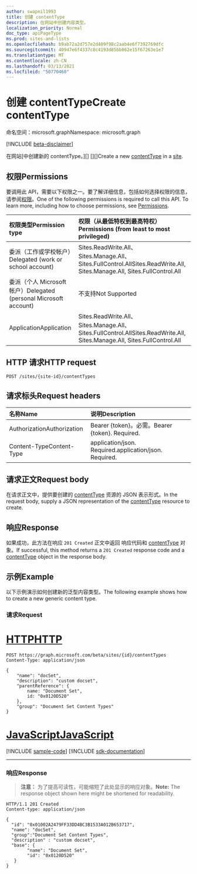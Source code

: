 ```yaml
---
author: swapnil1993
title: 创建 contentType
description: 在网站中创建内容类型。
localization_priority: Normal
doc_type: apiPageType
ms.prod: sites-and-lists
ms.openlocfilehash: b9ab72a2d757e2d409f98c2aab4e6f7392769dfc
ms.sourcegitcommit: 40947e6f4337c8c4193d85bb862e15f67263e1e7
ms.translationtype: MT
ms.contentlocale: zh-CN
ms.lasthandoff: 03/13/2021
ms.locfileid: "50770460"
---
```

# <a name="create-contenttype"></a><span data-ttu-id="b42d6-103">创建 contentType</span><span class="sxs-lookup"><span data-stu-id="b42d6-103">Create contentType</span></span>
<span data-ttu-id="b42d6-104">命名空间：microsoft.graph</span><span class="sxs-lookup"><span data-stu-id="b42d6-104">Namespace: microsoft.graph</span></span>

[!INCLUDE [beta-disclaimer](../../includes/beta-disclaimer.md)]

<span data-ttu-id="b42d6-105">在网站[中创建新的 contentType。][] [][]</span><span class="sxs-lookup"><span data-stu-id="b42d6-105">Create a new [contentType][] in a [site][].</span></span>

## <a name="permissions"></a><span data-ttu-id="b42d6-106">权限</span><span class="sxs-lookup"><span data-stu-id="b42d6-106">Permissions</span></span>

<span data-ttu-id="b42d6-p101">要调用此 API，需要以下权限之一。要了解详细信息，包括如何选择权限的信息，请参阅[权限](/graph/permissions-reference)。</span><span class="sxs-lookup"><span data-stu-id="b42d6-p101">One of the following permissions is required to call this API. To learn more, including how to choose permissions, see [Permissions](/graph/permissions-reference).</span></span>

|<span data-ttu-id="b42d6-109">权限类型</span><span class="sxs-lookup"><span data-stu-id="b42d6-109">Permission type</span></span>      | <span data-ttu-id="b42d6-110">权限（从最低特权到最高特权）</span><span class="sxs-lookup"><span data-stu-id="b42d6-110">Permissions (from least to most privileged)</span></span>              |
|:--------------------|:---------------------------------------------------------|
|<span data-ttu-id="b42d6-111">委派（工作或学校帐户）</span><span class="sxs-lookup"><span data-stu-id="b42d6-111">Delegated (work or school account)</span></span> | <span data-ttu-id="b42d6-112">Sites.ReadWrite.All、Sites.Manage.All、Sites.FullControl.All</span><span class="sxs-lookup"><span data-stu-id="b42d6-112">Sites.ReadWrite.All, Sites.Manage.All, Sites.FullControl.All</span></span>    |
|<span data-ttu-id="b42d6-113">委派（个人 Microsoft 帐户）</span><span class="sxs-lookup"><span data-stu-id="b42d6-113">Delegated (personal Microsoft account)</span></span> |<span data-ttu-id="b42d6-114">不支持</span><span class="sxs-lookup"><span data-stu-id="b42d6-114">Not Supported</span></span>    |
|<span data-ttu-id="b42d6-115">Application</span><span class="sxs-lookup"><span data-stu-id="b42d6-115">Application</span></span> | <span data-ttu-id="b42d6-116">Sites.ReadWrite.All、Sites.Manage.All、Sites.FullControl.All</span><span class="sxs-lookup"><span data-stu-id="b42d6-116">Sites.ReadWrite.All, Sites.Manage.All, Sites.FullControl.All</span></span> |


## <a name="http-request"></a><span data-ttu-id="b42d6-117">HTTP 请求</span><span class="sxs-lookup"><span data-stu-id="b42d6-117">HTTP request</span></span>

<!-- { "blockType": "ignored" } -->

```http
POST /sites/{site-id}/contentTypes

```

## <a name="request-headers"></a><span data-ttu-id="b42d6-118">请求标头</span><span class="sxs-lookup"><span data-stu-id="b42d6-118">Request headers</span></span>
|<span data-ttu-id="b42d6-119">名称</span><span class="sxs-lookup"><span data-stu-id="b42d6-119">Name</span></span>|<span data-ttu-id="b42d6-120">说明</span><span class="sxs-lookup"><span data-stu-id="b42d6-120">Description</span></span>|
|:---|:---|
|<span data-ttu-id="b42d6-121">Authorization</span><span class="sxs-lookup"><span data-stu-id="b42d6-121">Authorization</span></span>|<span data-ttu-id="b42d6-p102">Bearer {token}。必需。</span><span class="sxs-lookup"><span data-stu-id="b42d6-p102">Bearer {token}. Required.</span></span>|
|<span data-ttu-id="b42d6-124">Content-Type</span><span class="sxs-lookup"><span data-stu-id="b42d6-124">Content-Type</span></span>|<span data-ttu-id="b42d6-p103">application/json. Required.</span><span class="sxs-lookup"><span data-stu-id="b42d6-p103">application/json. Required.</span></span>|

## <a name="request-body"></a><span data-ttu-id="b42d6-127">请求正文</span><span class="sxs-lookup"><span data-stu-id="b42d6-127">Request body</span></span>

<span data-ttu-id="b42d6-128">在请求正文中，提供要创建的 [contentType][] 资源的 JSON 表示形式。</span><span class="sxs-lookup"><span data-stu-id="b42d6-128">In the request body, supply a JSON representation of the [contentType][] resource to create.</span></span>

## <a name="response"></a><span data-ttu-id="b42d6-129">响应</span><span class="sxs-lookup"><span data-stu-id="b42d6-129">Response</span></span>

<span data-ttu-id="b42d6-130">如果成功，此方法在响应 `201 Created` 正文中返回 响应代码和 [contentType][] 对象。</span><span class="sxs-lookup"><span data-stu-id="b42d6-130">If successful, this method returns a `201 Created` response code and a [contentType][] object in the response body.</span></span>


## <a name="example"></a><span data-ttu-id="b42d6-131">示例</span><span class="sxs-lookup"><span data-stu-id="b42d6-131">Example</span></span>

<span data-ttu-id="b42d6-132">以下示例演示如何创建新的泛型内容类型。</span><span class="sxs-lookup"><span data-stu-id="b42d6-132">The following example shows how to create a new generic content type.</span></span>

### <a name="request"></a><span data-ttu-id="b42d6-133">请求</span><span class="sxs-lookup"><span data-stu-id="b42d6-133">Request</span></span>


# <a name="http"></a>[<span data-ttu-id="b42d6-134">HTTP</span><span class="sxs-lookup"><span data-stu-id="b42d6-134">HTTP</span></span>](#tab/http)
<!-- {
  "blockType": "request",
  "name": "create_contenttype"
}
-->

```http
POST https://graph.microsoft.com/beta/sites/{id}/contentTypes
Content-Type: application/json

{
    "name": "docSet",
    "description": "custom docset",
    "parentReference": {
        name: "Document Set",
        id: "0x0120D520"
    },
    "group": "Document Set Content Types" 
}
```
# <a name="javascript"></a>[<span data-ttu-id="b42d6-135">JavaScript</span><span class="sxs-lookup"><span data-stu-id="b42d6-135">JavaScript</span></span>](#tab/javascript)
[!INCLUDE [sample-code](../includes/snippets/javascript/create-contenttype-javascript-snippets.md)]
[!INCLUDE [sdk-documentation](../includes/snippets/snippets-sdk-documentation-link.md)]

---


### <a name="response"></a><span data-ttu-id="b42d6-136">响应</span><span class="sxs-lookup"><span data-stu-id="b42d6-136">Response</span></span>
><span data-ttu-id="b42d6-137">**注意：** 为了提高可读性，可能缩短了此处显示的响应对象。</span><span class="sxs-lookup"><span data-stu-id="b42d6-137">**Note:** The response object shown here might be shortened for readability.</span></span>

<!-- {
  "blockType": "response",
  "truncated": true,
  "@odata.type": "microsoft.graph.contentType"
}
-->

```http
HTTP/1.1 201 Created
Content-type: application/json

{
  "id": "0x01002A2479FF33DD4BC3B1533A012B653717",
  "name": "docSet",
  "group":"Document Set Content Types",
  "description" : "custom docset",
  "base": {
        "name": "Document Set",
        "id": "0x0120D520"
   }
}
```


[contentType]: ../resources/contentType.md
[site]: ../resources/site.md

<!--
{
  "type": "#page.annotation",
  "description": "Create a Content type in a site",
  "keywords": "content type",
  "section": "documentation",
  "tocPath": "sites/Create ContentType",
  "suppressions": [
  ]
}
-->
